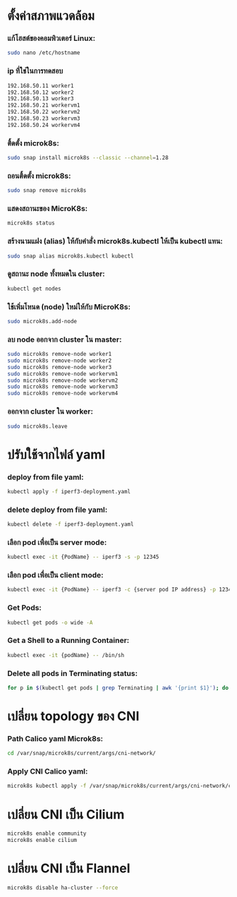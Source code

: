 # ตั้งค่าสภาพแวดล้อม
  ### แก้โฮสต์ของคอมพิวเตอร์ Linux:
  ```sh
  sudo nano /etc/hostname
  ```
  ### ip ที่ใช่ในการทดสอบ
  ```sh
  192.168.50.11 worker1
  192.168.50.12 worker2
  192.168.50.13 worker3
  192.168.50.21 workervm1
  192.168.50.22 workervm2
  192.168.50.23 workervm3
  192.168.50.24 workervm4
  ```
  ### ติ้ดตั้ง microk8s:
  ```sh
  sudo snap install microk8s --classic --channel=1.28
  ```
  ### ถอนติ้ดตั้ง microk8s:
  ```sh
  sudo snap remove microk8s
  ```
  ### แสดงสถานะของ MicroK8s:
  ```sh
  microk8s status
  ```
  ### สร้างนามแฝง (alias) ให้กับคำสั่ง microk8s.kubectl ให้เป็น kubectl แทน:
  ```sh
  sudo snap alias microk8s.kubectl kubectl
  ```
  ### ดูสถานะ node ทั้งหมดใน cluster:
  ```sh
  kubectl get nodes
  ```
  ### ใช้เพิ่มโหนด (node) ใหม่ให้กับ MicroK8s:
  ```sh
  sudo microk8s.add-node
  ```
  ### ลบ node ออกจาก cluster ใน master:
  ```sh
  sudo microk8s remove-node worker1
  sudo microk8s remove-node worker2
  sudo microk8s remove-node worker3
  sudo microk8s remove-node workervm1
  sudo microk8s remove-node workervm2
  sudo microk8s remove-node workervm3
  sudo microk8s remove-node workervm4
  ```
  ### ออกจาก cluster ใน worker:
  ```sh
  sudo microk8s.leave
  ```
# ปรับใช้จากไฟล์ yaml
  ### deploy from file yaml:
  ```sh
  kubectl apply -f iperf3-deployment.yaml
  ```
  ### delete deploy from file yaml:
  ```sh
  kubectl delete -f iperf3-deployment.yaml
  ```
  ### เลือก pod เพื่อเป็น server mode:
  ```sh
  kubectl exec -it {PodName} -- iperf3 -s -p 12345
  ```
  ### เลือก pod เพื่อเป็น client mode:
  ```sh
  kubectl exec -it {PodName} -- iperf3 -c {server pod IP address} -p 12345
  ```
  ### Get Pods:
  ```sh
  kubectl get pods -o wide -A
  ```
  ### Get a Shell to a Running Container:
  ```sh
  kubectl exec -it {podName} -- /bin/sh
  ```
  ### Delete all pods in Terminating status:
  ```sh
  for p in $(kubectl get pods | grep Terminating | awk '{print $1}'); do kubectl delete pod $p --grace-period=0 --force;done
  ```
# เปลี่ยน topology ของ CNI
  ### Path Calico yaml Microk8s:
  ```sh
  cd /var/snap/microk8s/current/args/cni-network/
  ```
  ### Apply CNI Calico yaml:
  ```sh
  microk8s kubectl apply -f /var/snap/microk8s/current/args/cni-network/cni.yaml
  ```
# เปลี่ยน CNI เป็น Cilium
  ```sh
  microk8s enable community
  microk8s enable cilium
  ```
# เปลี่ยน CNI เป็น Flannel
  ```sh
  microk8s disable ha-cluster --force
  ```
